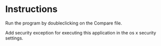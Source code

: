 # Instructions

Run the program by doubleclicking on the Compare file.

Add security exception for executing this application in the os x security settings.
